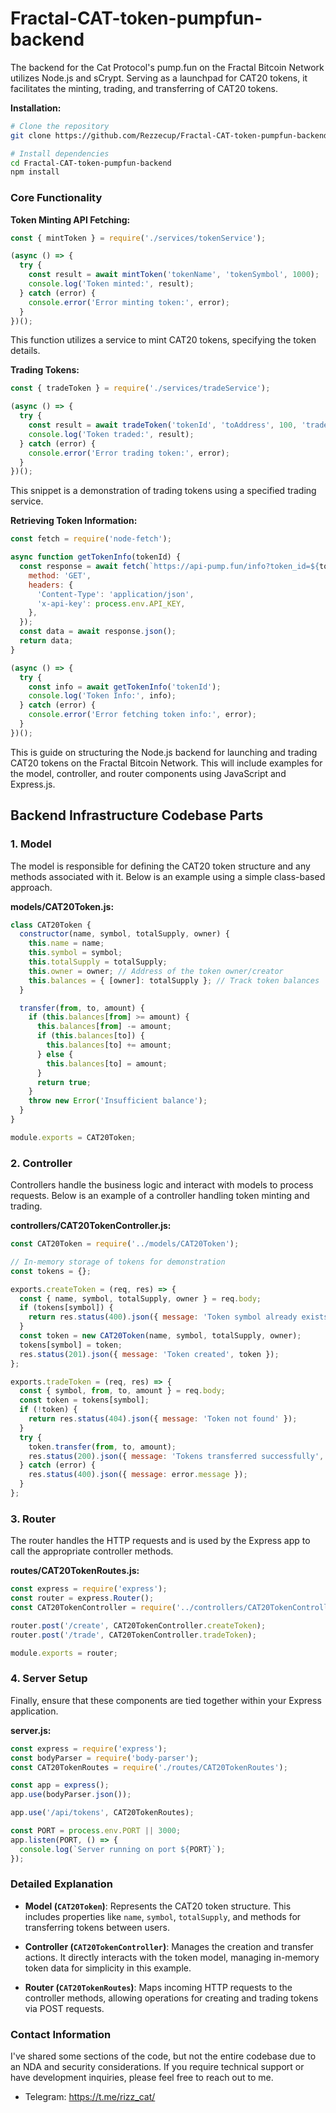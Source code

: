 # Fractal-CAT-token-pumpfun-backend
The backend for the Cat Protocol's pump.fun on the Fractal Bitcoin Network utilizes Node.js and sCrypt. Serving as a launchpad for CAT20 tokens, it facilitates the minting, trading, and transferring of CAT20 tokens.  
 
**Installation:**

```bash
# Clone the repository 
git clone https://github.com/Rezzecup/Fractal-CAT-token-pumpfun-backend.git

# Install dependencies 
cd Fractal-CAT-token-pumpfun-backend 
npm install 
```

### Core Functionality 

**Token Minting API Fetching:**
```javascript
const { mintToken } = require('./services/tokenService');

(async () => {
  try {
    const result = await mintToken('tokenName', 'tokenSymbol', 1000);
    console.log('Token minted:', result);
  } catch (error) {
    console.error('Error minting token:', error);
  }
})();
```

This function utilizes a service to mint CAT20 tokens, specifying the token details.

**Trading Tokens:**
```javascript
const { tradeToken } = require('./services/tradeService');

(async () => {
  try {
    const result = await tradeToken('tokenId', 'toAddress', 100, 'traderPrivateKey');
    console.log('Token traded:', result);
  } catch (error) {
    console.error('Error trading token:', error);
  }
})();
```

This snippet is a demonstration of trading tokens using a specified trading service.

**Retrieving Token Information:**
```javascript
const fetch = require('node-fetch');

async function getTokenInfo(tokenId) {
  const response = await fetch(`https://api-pump.fun/info?token_id=${tokenId}`, {
    method: 'GET',
    headers: {
      'Content-Type': 'application/json',
      'x-api-key': process.env.API_KEY,
    },
  });
  const data = await response.json();
  return data;
}

(async () => {
  try {
    const info = await getTokenInfo('tokenId');
    console.log('Token Info:', info);
  } catch (error) {
    console.error('Error fetching token info:', error);
  }
})();
```

This is guide on structuring the Node.js backend for launching and trading CAT20 tokens on the Fractal Bitcoin Network. This will include examples for the model, controller, and router components using JavaScript and Express.js. 

## Backend Infrastructure Codebase Parts

### 1. Model

The model is responsible for defining the CAT20 token structure and any methods associated with it. Below is an example using a simple class-based approach.

**models/CAT20Token.js:**
```javascript
class CAT20Token {
  constructor(name, symbol, totalSupply, owner) {
    this.name = name;
    this.symbol = symbol;
    this.totalSupply = totalSupply;
    this.owner = owner; // Address of the token owner/creator
    this.balances = { [owner]: totalSupply }; // Track token balances
  }

  transfer(from, to, amount) {
    if (this.balances[from] >= amount) {
      this.balances[from] -= amount;
      if (this.balances[to]) {
        this.balances[to] += amount;
      } else {
        this.balances[to] = amount;
      }
      return true;
    }
    throw new Error('Insufficient balance');
  }
}

module.exports = CAT20Token;
```

### 2. Controller

Controllers handle the business logic and interact with models to process requests. Below is an example of a controller handling token minting and trading.

**controllers/CAT20TokenController.js:**
```javascript
const CAT20Token = require('../models/CAT20Token');

// In-memory storage of tokens for demonstration
const tokens = {};

exports.createToken = (req, res) => {
  const { name, symbol, totalSupply, owner } = req.body;
  if (tokens[symbol]) {
    return res.status(400).json({ message: 'Token symbol already exists' });
  }
  const token = new CAT20Token(name, symbol, totalSupply, owner);
  tokens[symbol] = token;
  res.status(201).json({ message: 'Token created', token });
};

exports.tradeToken = (req, res) => {
  const { symbol, from, to, amount } = req.body;
  const token = tokens[symbol];
  if (!token) {
    return res.status(404).json({ message: 'Token not found' });
  }
  try {
    token.transfer(from, to, amount);
    res.status(200).json({ message: 'Tokens transferred successfully', token });
  } catch (error) {
    res.status(400).json({ message: error.message });
  }
};
```

### 3. Router

The router handles the HTTP requests and is used by the Express app to call the appropriate controller methods.

**routes/CAT20TokenRoutes.js:**
```javascript
const express = require('express');
const router = express.Router();
const CAT20TokenController = require('../controllers/CAT20TokenController');

router.post('/create', CAT20TokenController.createToken);
router.post('/trade', CAT20TokenController.tradeToken);

module.exports = router;
```

### 4. Server Setup

Finally, ensure that these components are tied together within your Express application. 

**server.js:**
```javascript
const express = require('express');
const bodyParser = require('body-parser');
const CAT20TokenRoutes = require('./routes/CAT20TokenRoutes');

const app = express();
app.use(bodyParser.json());

app.use('/api/tokens', CAT20TokenRoutes);

const PORT = process.env.PORT || 3000;
app.listen(PORT, () => {
  console.log(`Server running on port ${PORT}`);
});
```

### Detailed Explanation

- **Model (`CAT20Token`)**: Represents the CAT20 token structure. This includes properties like `name`, `symbol`, `totalSupply`, and methods for transferring tokens between users.

- **Controller (`CAT20TokenController`)**: Manages the creation and transfer actions. It directly interacts with the token model, managing in-memory token data for simplicity in this example.

- **Router (`CAT20TokenRoutes`)**: Maps incoming HTTP requests to the controller methods, allowing operations for creating and trading tokens via POST requests.


### Contact Information

I've shared some sections of the code, but not the entire codebase due to an NDA and security considerations. If you require technical support or have development inquiries, please feel free to reach out to me.

- Telegram: https://t.me/rizz_cat/  
